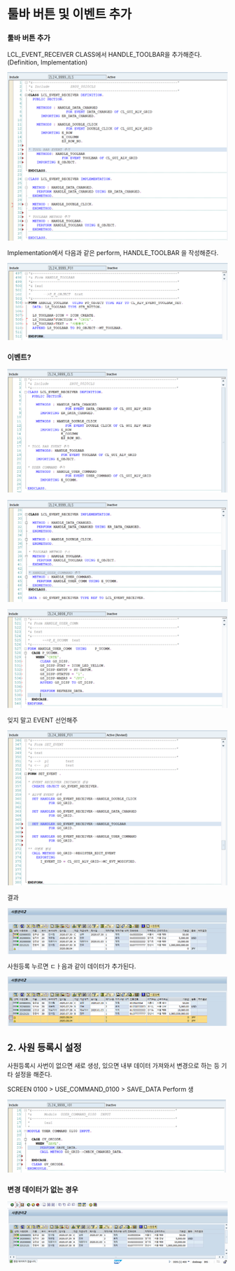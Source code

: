# 툴바 버튼 및 이벤트 추가

### 툴바 버튼 추가 

LCL\_EVENT\_RECEIVER CLASS에서 HANDLE\_TOOLBAR을 추가해준다. \(Definition, Implementation\)

![CLASS &amp;gt; LCL\_EVENT\_RECEIVER &amp;gt; HANDLE\_TOOLBAR &#xCD94;&#xAC00;](../../.gitbook/assets/image%20%28265%29.png)

Implementation에서 다음과 같은 perform, HANDLE\_TOOLBAR 을 작성해준다. 

![Perform &amp;gt; HANDLE\_TOOLBAR](../../.gitbook/assets/image%20%28280%29.png)

### 이벤트?

![CLASS &amp;gt; HANDLE\_USER\_COMMAND &#xCD94;&#xAC00; : Definition](../../.gitbook/assets/image%20%28263%29.png)

![CLASS &amp;gt; HANDLE\_USER\_COMMAND &#xCD94;&#xAC00; : Implementation](../../.gitbook/assets/image%20%28279%29.png)

![CLASS &amp;gt; HANDLE\_USER\_COMMAND](../../.gitbook/assets/image%20%28285%29.png)

잊지 말고 EVENT 선언해주

![](../../.gitbook/assets/image%20%28307%29.png)

결과



![](../../.gitbook/assets/image%20%28292%29.png)

사원등록 누르면 ㄷㅏ음과 같이 데이터가 추가된다. 

![](../../.gitbook/assets/image%20%28301%29.png)

## 2. 사원 등록시 설정

사원등록시 사번이 없으면 새로 생성, 있으면 내부 데이터 가져와서 변경으로 하는 등 기타 설정을 해준다. 

SCREEN 0100 &gt; USE\_COMMAND\_0100 &gt; SAVE\_DATA Perform 생

![Screen 0100 &amp;gt; USER\_COMMAND\_0100](../../.gitbook/assets/image%20%28269%29.png)



### 변경 데이터가 없는 경우

![](../../.gitbook/assets/image%20%28267%29.png)

